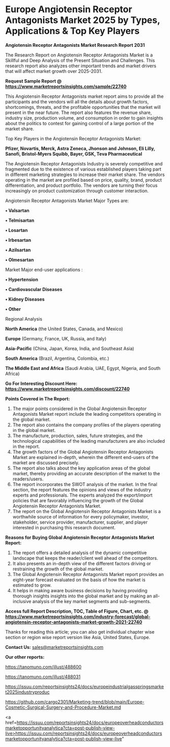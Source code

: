 # Europe Angiotensin Receptor Antagonists Market 2025 by Types, Applications & Top Key Players

<strong>Angiotensin Receptor Antagonists Market Research Report 2031</strong>

The Research Report on Angiotensin Receptor Antagonists Market is a Skillful and Deep Analysis of the Present Situation and Challenges. This research report also analyzes other important trends and market drivers that will affect market growth over 2025-2031.

<strong>Request Sample Report @ <a href=https://www.marketreportsinsights.com/sample/22740>https://www.marketreportsinsights.com/sample/22740</a></strong>

This Angiotensin Receptor Antagonists market report aims to provide all the participants and the vendors will all the details about growth factors, shortcomings, threats, and the profitable opportunities that the market will present in the near future. The report also features the revenue share, industry size, production volume, and consumption in order to gain insights about the politics to contest for gaining control of a large portion of the market share.

Top Key Players in the Angiotensin Receptor Antagonists Market:

<strong>Pfizer, Novartis, Merck, Astra Zeneca, Jhonson and Johnson, Eli Lilly, Sanofi, Bristol-Myers Squibb, Bayer, GSK, Teva Pharmaceutical</strong>

The Angiotensin Receptor Antagonists Industry is severely competitive and fragmented due to the existence of various established players taking part in different marketing strategies to increase their market share. The vendors operating in the market are profiled based on price, quality, brand, product differentiation, and product portfolio. The vendors are turning their focus increasingly on product customization through customer interaction.

Angiotensin Receptor Antagonists Market Major Types are:

<strong>• Valsartan

• Telmisartan

• Losartan

• Irbesartan

• Azilsartan

• Olmesartan</strong>

Market Major end-user applications :

<strong>• Hypertension

• Cardiovascular Diseases

• Kidney Diseases

• Other</strong>

Regional Analysis

</u><strong><b>North America</b></strong> (the United States, Canada, and Mexico)

<strong><b>Europe </b></strong>(Germany, France, UK, Russia, and Italy)

<strong><b>Asia-Pacific</b></strong> (China, Japan, Korea, India, and Southeast Asia)

<strong><b>South America</b></strong> (Brazil, Argentina, Colombia, etc.)

<strong><b>The Middle East and Africa</b></strong> (Saudi Arabia, UAE, Egypt, Nigeria, and South Africa)

<strong>Go For Interesting Discount Here: <a href=https://www.marketreportsinsights.com/discount/22740>https://www.marketreportsinsights.com/discount/22740</a></strong>

<strong>Points Covered in The Report:</strong>
<ol>
  <li>The major points considered in the Global Angiotensin Receptor Antagonists Market report include the leading competitors operating in the global market.</li>
  <li>The report also contains the company profiles of the players operating in the global market.</li>
  <li>The manufacture, production, sales, future strategies, and the technological capabilities of the leading manufacturers are also included in the report.</li>
  <li>The growth factors of the Global Angiotensin Receptor Antagonists Market are explained in-depth, wherein the different end-users of the market are discussed precisely.</li>
  <li>The report also talks about the key application areas of the global market, thereby providing an accurate description of the market to the readers/users.</li>
  <li>The report incorporates the SWOT analysis of the market. In the final section, the report features the opinions and views of the industry experts and professionals. The experts analyzed the export/import policies that are favorably influencing the growth of the Global Angiotensin Receptor Antagonists Market.</li>
  <li>The report on the Global Angiotensin Receptor Antagonists Market is a worthwhile source of information for every policymaker, investor, stakeholder, service provider, manufacturer, supplier, and player interested in purchasing this research document.</li>
</ol>
<strong>Reasons for Buying Global Angiotensin Receptor Antagonists Market Report:</strong>

<ol>
  <li>The report offers a detailed analysis of the dynamic competitive landscape that keeps the reader/client well ahead of the competitors.</li>
  <li>It also presents an in-depth view of the different factors driving or restraining the growth of the global market.</li>
  <li>The Global Angiotensin Receptor Antagonists Market report provides an eight-year forecast evaluated on the basis of how the market is estimated to grow.</li>
  <li>It helps in making aware business decisions by having providing thorough insights insights into the global market and by making an all-inclusive analysis of the key market segments and sub-segments.</li>
</ol>
<strong>Access full Report Description, TOC, Table of Figure, Chart, etc. @ <a href=https://www.marketreportsinsights.com/industry-forecast/global-angiotensin-receptor-antagonists-market-growth-2021-22740>https://www.marketreportsinsights.com/industry-forecast/global-angiotensin-receptor-antagonists-market-growth-2021-22740</a></strong>


Thanks for reading this article; you can also get individual chapter wise section or region wise report version like Asia, United States, Europe.

<strong>Contact Us:</strong>
sales@marketreportsinsights.com

<strong>Our other reports:</strong>

<a href=https://tanomuno.com/illust/488600>https://tanomuno.com/illust/488600</a>

<a href=https://tanomuno.com/illust/488031>https://tanomuno.com/illust/488031</a>

<a href=https://issuu.com/reportsinsights24/docs/europeindustrialgasspringsmarket2025industryproduc>https://issuu.com/reportsinsights24/docs/europeindustrialgasspringsmarket2025industryproduc</a>

<a href=https://github.com/cargo2301/Marketing-trend/blob/main/Europe-Cosmetic-Surgical-Surgery-and-Procedure-Market.md>https://github.com/cargo2301/Marketing-trend/blob/main/Europe-Cosmetic-Surgical-Surgery-and-Procedure-Market.md</a>

<a href=https://issuu.com/reportsinsights24/docs/europeoverheadconductorsmarketopportunityanalytica?cta=post-publish-view-live>https://issuu.com/reportsinsights24/docs/europeoverheadconductorsmarketopportunityanalytica?cta=post-publish-view-live</a>"

